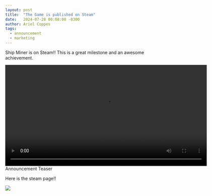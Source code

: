 ```yaml
---
layout: post
title:  "The Game is published on Steam"
date:   2024-07-28 00:08:00 -0300
author: Ariel Coppes
tags:
  - announcement
  - marketing
---
```


Ship Miner is on Steam!! This is a great milestone and an awesome achievement.

<div class="post-image">
  <video controls width="640">
    <source src="/assets/marketing/announcement_teaser.mp4" type="video/mp4">
    Your browser does not support the video tag.
  </video> 
  <span>Announcement Teaser</span>
</div>

Here is the steam page!! 

<div class="post-image">
<img src="/assets/images/game-on-steam.png" />
</div>